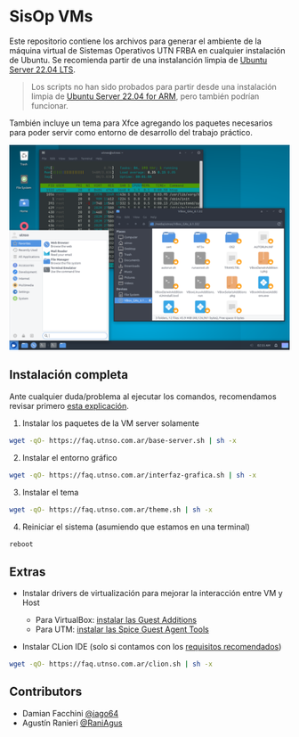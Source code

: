 # SisOp VMs

Este repositorio contiene los archivos para generar el ambiente de la máquina virtual de Sistemas Operativos UTN FRBA en cualquier instalación de Ubuntu. Se recomienda partir de una instalanción limpia de [Ubuntu Server 22.04 LTS](https://ubuntu.com/download/server).

> Los scripts no han sido probados para partir desde una instalación limpia de [Ubuntu Server 22.04 for ARM](https://ubuntu.com/download/server/arm), pero también podrían funcionar.

También incluye un tema para Xfce agregando los paquetes necesarios para poder servir como entorno de desarrollo del trabajo práctico.

![result](.img/result.png)

## Instalación completa

Ante cualquier duda/problema al ejecutar los comandos, recomendamos revisar primero [esta explicación](https://explainshell.com/explain?cmd=wget+-qO-+https%3A%2F%2Ffaq.utnso.com.ar%2Fbase-server.sh+%7C+sh+-x).

1. Instalar los paquetes de la VM server solamente

```bash
wget -qO- https://faq.utnso.com.ar/base-server.sh | sh -x
```

2. Instalar el entorno gráfico

```bash
wget -qO- https://faq.utnso.com.ar/interfaz-grafica.sh | sh -x
```

3. Instalar el tema

```bash
wget -qO- https://faq.utnso.com.ar/theme.sh | sh -x
```

4. Reiniciar el sistema (asumiendo que estamos en una terminal)
```bash
reboot
```

## Extras

- Instalar drivers de virtualización para mejorar la interacción entre VM y Host
  - Para VirtualBox: [instalar las Guest Additions](https://docs.utnso.com.ar/primeros-pasos/entorno-linux.html#instalar-las-guest-additions)
  - Para UTM: [instalar las Spice Guest Agent Tools](https://youtu.be/hnwK-nkXolc?t=527)

- Instalar CLion IDE (solo si contamos con los [requisitos recomendados](https://www.jetbrains.com/help/clion/installation-guide.html))
```bash
wget -qO- https://faq.utnso.com.ar/clion.sh | sh -x
```

## Contributors

- Damian Facchini [@iago64](https://github.com/iago64)
- Agustín Ranieri [@RaniAgus](https://github.com/RaniAgus)
